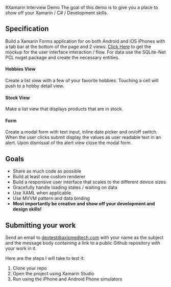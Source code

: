 #Xamarin Interview Demo
The goal of this demo is to give you a place to show off your Xamarin / C# / Development skills.

## Specification
Build a Xamarin Forms application for on both Android and iOS iPhones with a tab bar at the bottom of the page and 2 views.  [Click Here](https://github.com/AxisMedTech/xamarin-interview-demo/blob/master/mockup.pdf?raw=true) to get the mockup for the user interface interaction / flow.  For data use the SQLite-Net PCL nuget package and create the necessary entities.

#### Hobbies View
Create a list view with a few of your favorite hobbies.  Touching a cell will push to a hobby detail view.

#### Stock View
Make a list view that displays products that are in stock.

#### Form
Create a modal form with text input, inline date picker and on/off switch.  When the user clicks submit display the values as user readable text in an alert.  Upon dismissal of the alert view close the modal form.

## Goals
- Share as much code as possible
- Build at least one custom renderer
- Build a responsive user interface that scales to the different device sizes
- Gracefully handle loading states / waiting on data
- Use XAML when applicable
- Use MVVM pattern and data binding
- **Most importantly be creative and show off your development and design skills!**

## Submitting your work
Send an email to devtest@axismedtech.com with your name as the subject and the message body containing a link to a public Github repository with your work in it.

Here are the steps I will take to test it:

1.	Clone your repo
2.	Open the project using Xamarin Studio
3.	Run using the iPhone and Android Phone simulators

